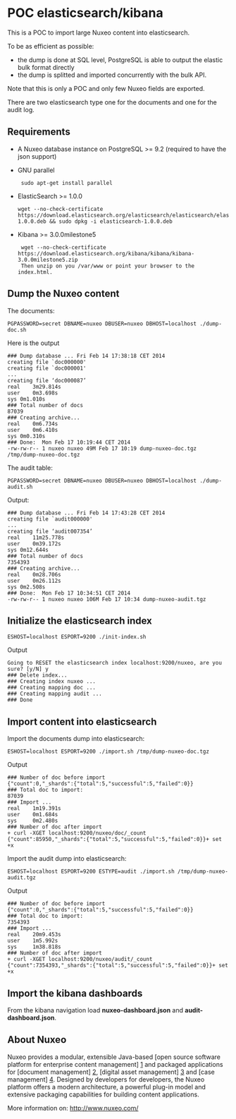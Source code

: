 # POC elasticsearch/kibana

This is a POC to import large Nuxeo content into elasticsearch.

To be as efficient as possible:
- the dump is done at SQL level, PostgreSQL is able to output the elastic bulk format directly
- the dump is splitted and imported concurrently with the bulk API.

Note that this is only a POC and only few Nuxeo fields are exported.

There are two elasticsearch type one for the documents and one for the audit log.

## Requirements

- A Nuxeo database instance on PostgreSQL >= 9.2 (required to have the json support)

- GNU parallel

       sudo apt-get install parallel


- ElasticSearch >= 1.0.0

      wget --no-check-certificate https://download.elasticsearch.org/elasticsearch/elasticsearch/elasticsearch-1.0.0.deb && sudo dpkg -i elasticsearch-1.0.0.deb


- Kibana >= 3.0.0milestone5

       wget --no-check-certificate https://download.elasticsearch.org/kibana/kibana/kibana-3.0.0milestone5.zip
       Then unzip on you /var/www or point your browser to the index.html.


## Dump the Nuxeo content

The documents:

    PGPASSWORD=secret DBNAME=nuxeo DBUSER=nuxeo DBHOST=localhost ./dump-doc.sh

Here is the output

    ### Dump database ... Fri Feb 14 17:38:18 CET 2014
    creating file `doc000000'
    creating file `doc000001'
    ...
    creating file ‘doc000087’
    real	3m29.814s
    user	0m3.698s
    sys	0m1.010s
    ### Total number of docs
    87039
    ### Creating archive...
    real	0m6.734s
    user	0m6.410s
    sys	0m0.310s
    ### Done:  Mon Feb 17 10:19:44 CET 2014
    -rw-rw-r-- 1 nuxeo nuxeo 49M Feb 17 10:19 dump-nuxeo-doc.tgz
    /tmp/dump-nuxeo-doc.tgz

The audit table:

    PGPASSWORD=secret DBNAME=nuxeo DBUSER=nuxeo DBHOST=localhost ./dump-audit.sh

Output:

    ### Dump database ... Fri Feb 14 17:43:28 CET 2014
    creating file `audit000000'
    ...
    creating file ‘audit007354’
    real	11m25.778s
    user	0m39.172s
    sys	0m12.644s
    ### Total number of docs
    7354393
    ### Creating archive...
    real	0m28.706s
    user	0m26.112s
    sys	0m2.508s
    ### Done:  Mon Feb 17 10:34:51 CET 2014
    -rw-rw-r-- 1 nuxeo nuxeo 106M Feb 17 10:34 dump-nuxeo-audit.tgz


## Initialize the elasticsearch index

    ESHOST=localhost ESPORT=9200 ./init-index.sh

Output

    Going to RESET the elasticsearch index localhost:9200/nuxeo, are you sure? [y/N] y
    ### Delete index...
    ### Creating index nuxeo ...
    ### Creating mapping doc ...
    ### Creating mapping audit ...
    ### Done


## Import content into elasticsearch

Import the documents dump into elasticsearch:

    ESHOST=localhost ESPORT=9200 ./import.sh /tmp/dump-nuxeo-doc.tgz

Output


    ### Number of doc before import
    {"count":0,"_shards":{"total":5,"successful":5,"failed":0}}
    ### Total doc to import: 
    87039
    ### Import ...
    real    1m19.391s
    user    0m1.684s
    sys     0m2.480s
    ### Number of doc after import
    + curl -XGET localhost:9200/nuxeo/doc/_count
    {"count":85950,"_shards":{"total":5,"successful":5,"failed":0}}+ set +x
 
 
Import the audit dump into elasticsearch:

    ESHOST=localhost ESPORT=9200 ESTYPE=audit ./import.sh /tmp/dump-nuxeo-audit.tgz

Output

    ### Number of doc before import
    {"count":0,"_shards":{"total":5,"successful":5,"failed":0}}
    ### Total doc to import: 
    7354393
    ### Import ...
    real    20m9.453s
    user    1m5.992s
    sys     1m38.818s
    ### Number of doc after import
    + curl -XGET localhost:9200/nuxeo/audit/_count
    {"count":7354393,"_shards":{"total":5,"successful":5,"failed":0}}+ set +x


## Import the kibana dashboards

From the kibana navigation load **nuxeo-dashboard.json** and **audit-dashboard.json**.

## About Nuxeo

Nuxeo provides a modular, extensible Java-based [open source software platform for enterprise content management] [1] and packaged applications for [document management] [2], [digital asset management] [3] and [case management] [4]. Designed by developers for developers, the Nuxeo platform offers a modern architecture, a powerful plug-in model and extensive packaging capabilities for building content applications.

[1]: http://www.nuxeo.com/en/products/ep
[2]: http://www.nuxeo.com/en/products/document-management
[3]: http://www.nuxeo.com/en/products/dam
[4]: http://www.nuxeo.com/en/products/case-management

More information on: <http://www.nuxeo.com/>


